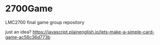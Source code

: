 # 2700Game
LMC2700 final game group repository 

just an idea? https://javascript.plainenglish.io/lets-make-a-simple-card-game-ac56c36d773b

